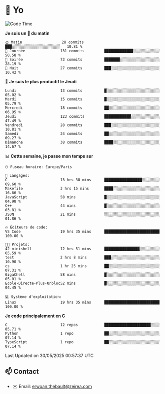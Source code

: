 # 👋 Yo

<!--START_SECTION:waka-->
![Code Time](http://img.shields.io/badge/Code%20Time-59%20hrs%2032%20mins-blue)

**Je suis un 🐤 du matin** 

```text
🌞 Matin                  28 commits          ███░░░░░░░░░░░░░░░░░░░░░░   10.81 % 
🌆 Journée                131 commits         █████████████░░░░░░░░░░░░   50.58 % 
🌃 Soirée                 73 commits          ███████░░░░░░░░░░░░░░░░░░   28.19 % 
🌙 Nuit                   27 commits          ███░░░░░░░░░░░░░░░░░░░░░░   10.42 % 
```
📅 **Je suis le plus productif le Jeudi** 

```text
Lundi                    13 commits          █░░░░░░░░░░░░░░░░░░░░░░░░   05.02 % 
Mardi                    15 commits          █░░░░░░░░░░░░░░░░░░░░░░░░   05.79 % 
Mercredi                 18 commits          ██░░░░░░░░░░░░░░░░░░░░░░░   06.95 % 
Jeudi                    123 commits         ████████████░░░░░░░░░░░░░   47.49 % 
Vendredi                 28 commits          ███░░░░░░░░░░░░░░░░░░░░░░   10.81 % 
Samedi                   24 commits          ██░░░░░░░░░░░░░░░░░░░░░░░   09.27 % 
Dimanche                 38 commits          ████░░░░░░░░░░░░░░░░░░░░░   14.67 % 
```


📊 **Cette semaine, je passe mon temps sur** 

```text
🕑︎ Fuseau horaire: Europe/Paris

💬 Langages: 
C                        13 hrs 38 mins      █████████████████░░░░░░░░   69.60 % 
Makefile                 3 hrs 15 mins       ████░░░░░░░░░░░░░░░░░░░░░   16.66 % 
JavaScript               58 mins             █░░░░░░░░░░░░░░░░░░░░░░░░   04.98 % 
C++                      44 mins             █░░░░░░░░░░░░░░░░░░░░░░░░   03.81 % 
JSON                     21 mins             ░░░░░░░░░░░░░░░░░░░░░░░░░   01.86 % 

🔥 Éditeurs de code: 
VS Code                  19 hrs 35 mins      █████████████████████████   100.00 % 

🐱‍💻 Projets: 
42-minishell             12 hrs 51 mins      ████████████████░░░░░░░░░   65.59 % 
test                     2 hrs 8 mins        ███░░░░░░░░░░░░░░░░░░░░░░   10.90 % 
cs                       1 hr 25 mins        ██░░░░░░░░░░░░░░░░░░░░░░░   07.31 % 
GigaChell                58 mins             █░░░░░░░░░░░░░░░░░░░░░░░░   05.01 % 
Ecole-Directe-Plus-Unbloc52 mins             █░░░░░░░░░░░░░░░░░░░░░░░░   04.45 % 

💻 Système d'exploitation: 
Linux                    19 hrs 35 mins      █████████████████████████   100.00 % 
```

**Je code principalement en C** 

```text
C                        12 repos            █████████████████████░░░░   85.71 % 
Python                   1 repo              ██░░░░░░░░░░░░░░░░░░░░░░░   07.14 % 
TypeScript               1 repo              ██░░░░░░░░░░░░░░░░░░░░░░░   07.14 % 
```




 Last Updated on 30/05/2025 00:57:37 UTC
<!--END_SECTION:waka-->

## 📫 Contact

- ✉️ Email: erwoan.thebault@zeirea.com
